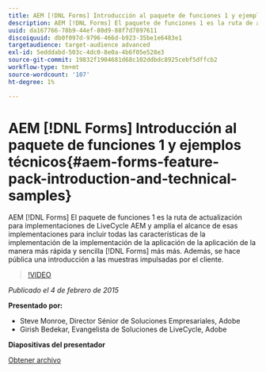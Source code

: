 ```yaml
---
title: AEM [!DNL Forms] Introducción al paquete de funciones 1 y ejemplos técnicos
description: AEM [!DNL Forms] El paquete de funciones 1 es la ruta de actualización para implementaciones de LiveCycle AEM y amplía el alcance de esas implementaciones para incluir todas las características de la implementación de la implementación de la aplicación de la aplicación de la manera más rápida y sencilla [!DNL Forms] más más. Además, se hace pública una introducción a las muestras impulsadas por el cliente.
uuid: da167766-78b9-44ef-80d9-88f7d7897611
discoiquuid: db0f097d-9796-466d-b923-35be1e6483e1
targetaudience: target-audience advanced
exl-id: 5edddabd-503c-4dc0-8e0a-4b6f05e528e3
source-git-commit: 19832f1904681d68c102ddbdc8925cebf5dffcb2
workflow-type: tm+mt
source-wordcount: '107'
ht-degree: 1%

---
```


# AEM [!DNL Forms] Introducción al paquete de funciones 1 y ejemplos técnicos{#aem-forms-feature-pack-introduction-and-technical-samples}

AEM [!DNL Forms] El paquete de funciones 1 es la ruta de actualización para implementaciones de LiveCycle AEM y amplía el alcance de esas implementaciones para incluir todas las características de la implementación de la implementación de la aplicación de la aplicación de la manera más rápida y sencilla [!DNL Forms] más más. Además, se hace pública una introducción a las muestras impulsadas por el cliente.

>[!VIDEO](https://video.tv.adobe.com/v/19380/?quality=9)

*Publicado el 4 de febrero de 2015*

**Presentado por:**

* Steve Monroe, Director Sénior de Soluciones Empresariales, Adobe
* Girish Bedekar, Evangelista de Soluciones de LiveCycle, Adobe

**Diapositivas del presentador**

[Obtener archivo](assets/aem-forms-fp1-2015-0204.pdf)
<!--
[Get back to the Overview](https://helpx.adobe.com/experience-manager/kt/eseminars/gems/aem-index.html)
-->
